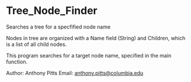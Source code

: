 # Tree_Node_Finder
Searches a tree for a specfified node name

Nodes in tree are organized with a Name field (String) and Children,
    which is a list of all child nodes.
    
This program searches for a target node name, specified in the main function.


Author: Anthony Pitts
Email: anthony.pitts@columbia.edu
